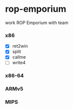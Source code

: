 # rop-emporium
work ROP Emporium with team

### x86

- [x] ret2win
- [x] split
- [x] callme
- [ ] write4

### x86-64

### ARMv5

### MIPS



